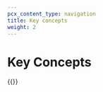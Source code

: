 ```yaml
---
pcx_content_type: navigation
title: Key concepts
weight: 2
---
```


# Key Concepts

{{<directory-listing>}}
